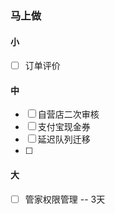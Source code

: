 ### 马上做

#### 小
- [ ] 订单评价

#### 中
- [ ] 自营店二次审核
- [ ] 支付宝现金券
- [ ] 延迟队列迁移
- [ ] 


#### 大
- [ ] 管家权限管理 -- 3天
